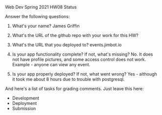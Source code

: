 Web Dev Spring 2021 HW08 Status

Answer the following questions:


1. What's your name?
James Griffin


2. What's the URL of the github repo with your work for this HW?



3. What's the URL that you deployed to?
events.jimbot.io


4. Is your app functionality complete? If not, what's missing?
No. It does not have profile pictures, and some access control does not work. Example - anyone can view any event.


5. Is your app properly deployed? If not, what went wrong?
Yes - although it took me about 8 hours due to trouble with postgresql.




And here's a list of tasks for grading comments. Just leave this here:
 - Development
 - Deployment
 - Submission
